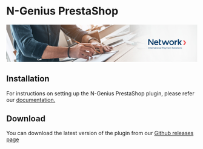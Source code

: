 # N-Genius PrestaShop

![Banner](assets/banner.jpg)

## Installation

For instructions on setting up the N-Genius PrestaShop plugin, please refer our [documentation.](https://docs.ngenius-payments.com/docs/prestashop)


## Download

You can download the latest version of the plugin from our [Github releases page](https://github.com/network-international/ngenius-prestashop-plugin/releases)